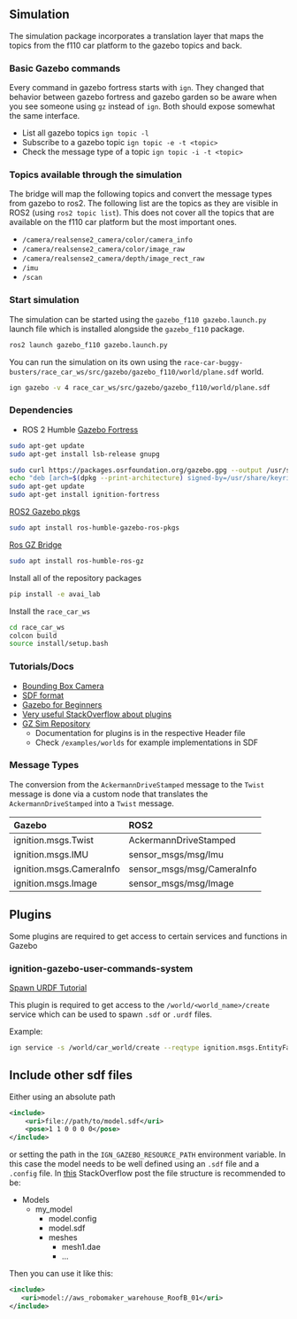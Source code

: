 ## Simulation

The simulation package incorporates a translation layer that maps the topics from the f110 car platform to the gazebo topics and back.

### Basic Gazebo commands

Every command in gazebo fortress starts with `ign`. They changed that behavior between gazebo fortress and gazebo garden so be aware when you see someone using `gz` instead of `ign`. Both should expose somewhat the same interface.

- List all gazebo topics `ign topic -l`
- Subscribe to a gazebo topic `ign topic -e -t <topic>`
- Check the message type of a topic `ign topic -i -t <topic>`

### Topics available through the simulation

The bridge will map the following topics and convert the message types from gazebo to ros2. The following list are the topics as they are visible in ROS2 (using `ros2 topic list`). This does not cover all the topics that are available on the f110 car platform but the most important ones.

- `/camera/realsense2_camera/color/camera_info`
- `/camera/realsense2_camera/color/image_raw`
- `/camera/realsense2_camera/depth/image_rect_raw`
- `/imu`
- `/scan`

### Start simulation

The simulation can be started using the `gazebo_f110 gazebo.launch.py` launch file which is installed alongside the `gazebo_f110` package.

```sh
ros2 launch gazebo_f110 gazebo.launch.py
```

You can run the simulation on its own using the `race-car-buggy-busters/race_car_ws/src/gazebo/gazebo_f110/world/plane.sdf` world.

```sh
ign gazebo -v 4 race_car_ws/src/gazebo/gazebo_f110/world/plane.sdf
```


### Dependencies

- ROS 2 Humble
[Gazebo Fortress](https://gazebosim.org/docs/fortress/ros_installation/)

```sh
sudo apt-get update
sudo apt-get install lsb-release gnupg
```

```sh
sudo curl https://packages.osrfoundation.org/gazebo.gpg --output /usr/share/keyrings/pkgs-osrf-archive-keyring.gpg
echo "deb [arch=$(dpkg --print-architecture) signed-by=/usr/share/keyrings/pkgs-osrf-archive-keyring.gpg] http://packages.osrfoundation.org/gazebo/ubuntu-stable $(lsb_release -cs) main" | sudo tee /etc/apt/sources.list.d/gazebo-stable.list > /dev/null
sudo apt-get update
sudo apt-get install ignition-fortress
```

[ROS2 Gazebo pkgs](https://github.com/ros-simulation/gazebo_ros_pkgs)

```sh
sudo apt install ros-humble-gazebo-ros-pkgs
```

[Ros GZ Bridge](https://github.com/gazebosim/ros_gz/blob/ros2/ros_gz_bridge/README.md)

```sh
sudo apt install ros-humble-ros-gz
```

Install all of the repository packages

```sh
pip install -e avai_lab
```

Install the `race_car_ws`

```sh
cd race_car_ws
colcon build
source install/setup.bash
```

### Tutorials/Docs

- [Bounding Box Camera](https://gazebosim.org/api/sensors/9/boundingbox_camera.html)
- [SDF format](https://osrf-distributions.s3.amazonaws.com/sdformat/api/1.5.html)
- [Gazebo for Beginners](https://github.com/scole02/Guide2Gazebo)
- [Very useful StackOverflow about plugins](https://robotics.stackexchange.com/questions/103881/gazebo-plugin-location-and-documentation/103884#103884)
- [GZ Sim Repository](https://github.com/gazebosim/gz-sim/tree/gz-sim7)
    - Documentation for plugins is in the respective Header file
    - Check `/examples/worlds` for example implementations in SDF


### Message Types

The conversion from the `AckermannDriveStamped` message to the `Twist` message is done via a custom node that translates the `AckermannDriveStamped` into a `Twist` message.

| Gazebo | ROS2 |
| :--- | :--- |
| ignition.msgs.Twist | AckermannDriveStamped | 
| ignition.msgs.IMU | sensor_msgs/msg/Imu |
| ignition.msgs.CameraInfo | sensor_msgs/msg/CameraInfo |
| ignition.msgs.Image | sensor_msgs/msg/Image |


## Plugins

Some plugins are required to get access to certain services and functions in Gazebo

### ignition-gazebo-user-commands-system

[Spawn URDF Tutorial](https://gazebosim.org/docs/fortress/spawn_urdf/)

This plugin is required to get access to the `/world/<world_name>/create` service which can be used to spawn `.sdf` or `.urdf` files.

Example:

```sh
ign service -s /world/car_world/create --reqtype ignition.msgs.EntityFactory --reptype ignition.msgs.Boolean --timeout 1000 --req 'sdf_filename: "/path/to/model.sdf", name: "my_cone"
```

## Include other sdf files

Either using an absolute path
```xml
<include>
    <uri>file://path/to/model.sdf</uri>
    <pose>1 1 0 0 0 0</pose>
</include>
```

or setting the path in the `IGN_GAZEBO_RESOURCE_PATH` environment variable. In this case the model needs to be well defined using an `.sdf` file and a `.config` file. In [this](https://robotics.stackexchange.com/questions/104445/loading-another-model-from-an-sdf-ros2-humble) StackOverflow post the file structure is recommended to be:
- Models
    - my_model
        - model.config
        - model.sdf
        - meshes
            - mesh1.dae
            - ...

Then you can use it like this:

```xml
<include>
   <uri>model://aws_robomaker_warehouse_RoofB_01</uri>
</include>
```
